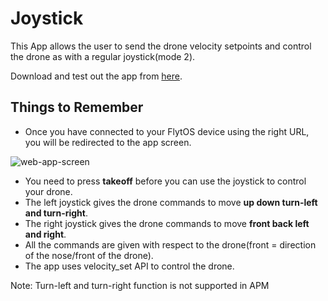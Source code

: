 # Joystick
This App allows the user to send the drone velocity setpoints and control the drone as with a regular joystick(mode 2).

Download and test out the app from [here](https://downloads.flytbase.com/flytos/downloads/webApps/Joystick.zip).

## Things to Remember

* Once you have connected to your FlytOS device using the right URL, you will be redirected to the app screen.

![web-app-screen](https://cloud.githubusercontent.com/assets/6880872/24096551/18c80258-0d88-11e7-9d3c-4704748b5a2b.png)


* You need to press **takeoff** before you can use the joystick to control your drone.
* The left joystick gives the drone commands to move **up down turn-left and turn-right**.
* The right joystick gives the drone commands to move **front back left and right**.
* All the commands are given with respect to the drone(front = direction of the nose/front of the drone).
* The app uses velocity_set API to control the drone.

Note: Turn-left and turn-right function is not supported in APM
